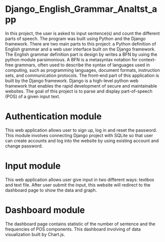 # Django_English_Grammar_Analtst_app
In this project, the user is asked to input sentence(s) and count the different parts of speech. The program was built using Python and the Django framework. There are two main parts to this project: a Python definition of English grammar and a web user interface built on the Django framework. The English grammar definition part is design by writes a BFN by using the python module parsimonious. A BFN is a metasyntax notation for context-free grammars, often used to describe the syntax of languages used in computing, such as programming languages, document formats, instruction sets, and communication protocols. The front-end part of this application is built by the Django framework. Django is a high-level python web framework that enables the rapid development of secure and maintainable websites. The goal of this project is to parse and display part-of-speech (POS) of a given input text. 

# Authentication module
This web application allows user to sign up, log in and reset the password. This module involves connecting Django project with SQLite so that user can create accounts and log into the website by using existing account and change password.
# Input module
This web application allows user give input in two different ways: textbox and text file. After user submit the input, this website will redirect to the dashboard page to show the data and graph.

# Dashboard module
The dashboard page contains statistic of the number of sentence and the frequencies of POS components. This dashboard involving of data visualization built by Chart.js.

